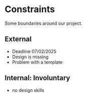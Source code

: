 # Constraints

Some boundaries around our project.

## External

- Deadline 07/02/2025
- Design is missing
- Problem with a template

## Internal: Involuntary

- no design skills
